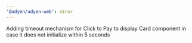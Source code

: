 ```yaml
---
'@adyen/adyen-web': minor
---
```


Adding timeout mechanism for Click to Pay to display Card component in case it does not initialize within 5 seconds
